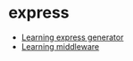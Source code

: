 # express

+ [Learning express generator](./learning-express-generator.md)
+ [Learning middleware](./learning-middleware.md)
